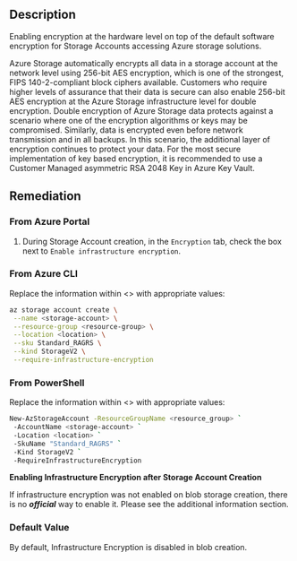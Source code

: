 ## Description

Enabling encryption at the hardware level on top of the default software encryption for Storage Accounts accessing Azure storage solutions.

Azure Storage automatically encrypts all data in a storage account at the network level using 256-bit AES encryption, which is one of the strongest, FIPS 140-2-compliant block ciphers available. Customers who require higher levels of assurance that their data is secure can also enable 256-bit AES encryption at the Azure Storage infrastructure level for double encryption. Double encryption of Azure Storage data protects against a scenario where one of the encryption algorithms or keys may be compromised. Similarly, data is encrypted even before network transmission and in all backups. In this scenario, the additional layer of encryption continues to protect your data. For the most secure implementation of key based encryption, it is recommended to use a Customer Managed asymmetric RSA 2048 Key in Azure Key Vault.

## Remediation

### From Azure Portal

1. During Storage Account creation, in the `Encryption` tab, check the box next to `Enable infrastructure encryption`.

### From Azure CLI

Replace the information within &lt;&gt; with appropriate values:

```bash
az storage account create \
 --name <storage-account> \
 --resource-group <resource-group> \
 --location <location> \
 --sku Standard_RAGRS \
 --kind StorageV2 \
 --require-infrastructure-encryption
```

### From PowerShell

Replace the information within &lt;&gt; with appropriate values:

```bash
New-AzStorageAccount -ResourceGroupName <resource_group> `
 -AccountName <storage-account> `
 -Location <location> `
 -SkuName "Standard_RAGRS" `
 -Kind StorageV2 `
 -RequireInfrastructureEncryption
```

**Enabling Infrastructure Encryption after Storage Account Creation**

If infrastructure encryption was not enabled on blob storage creation, there is no ***official*** way to enable it. Please see the additional information section.

### Default Value

By default, Infrastructure Encryption is disabled in blob creation.
